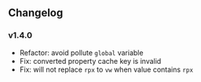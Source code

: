 ## Changelog

### v1.4.0

- Refactor: avoid pollute `global` variable
- Fix: converted property cache key is invalid
- Fix: will not replace `rpx` to `vw` when value contains `rpx`
